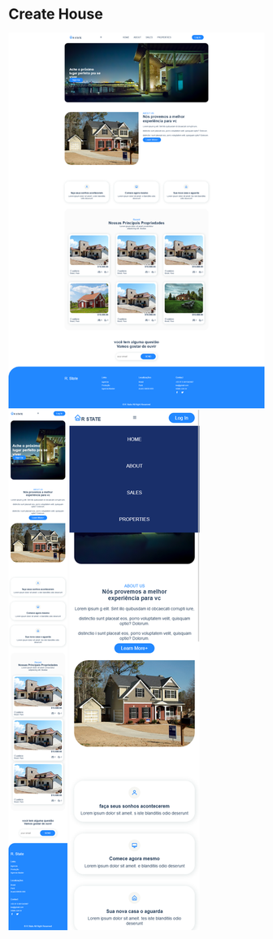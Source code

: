 <h1 text-align="center"> Create House </h1>
<img src="./DesignResponsiveWebHouse.png" title="template create house" />

<div "style =  display: grid; grid-template-columns: repeat(2fr, 1fr)); gap: .5rem;" >
<img src="./responsive01.png" title="template create house responsive 02" />
<img src="./responsive02.png" title="template create house responsive 01" />
</div>


